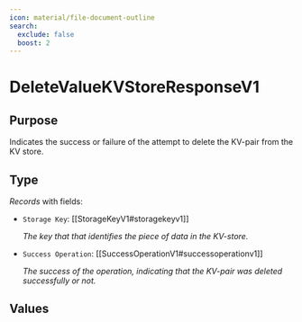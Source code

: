 ```yaml
---
icon: material/file-document-outline
search:
  exclude: false
  boost: 2
---
```


# DeleteValueKVStoreResponseV1

## Purpose

<!-- --8<-- [start:purpose] -->
Indicates the success or failure of the attempt to delete the KV-pair from the KV store.
<!-- --8<-- [end:purpose] -->

## Type

<!-- --8<-- [start:type] -->
<div class="type" markdown>

*Records* with fields:

- `Storage Key`: [[StorageKeyV1#storagekeyv1]]

  *The key that that identifies the piece of data in the KV-store.*

- `Success Operation`: [[SuccessOperationV1#successoperationv1]]

  *The success of the operation, indicating that the KV-pair was deleted successfully or not.*

</div>
<!-- --8<-- [end:type] -->

## Values

